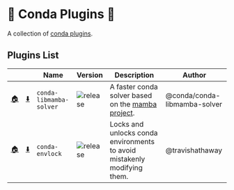 # 🔌 Conda Plugins 🔌

A collection of [conda plugins](https://docs.conda.io/projects/conda/en/latest/dev-guide/plugins/index.html).

## Plugins List

<!-- PLUGIN_LIST -->
| &nbsp; | &nbsp; | Name  | Version | Description | Author |
| ----- | ----- | ----- | ----- | ----- | ----- |
| [🏠](https://github.com/conda/conda-libmamba-solver) | [⬇️](https://anaconda.org/main/conda-libmamba-solver) | `conda-libmamba-solver` | ![release][shield-solver] | A faster conda solver based on the [mamba project](https://mamba.readthedocs.io/en/latest/). | @conda/conda-libmamba-solver |
| [🏠](https://github.com/travishathaway/conda-envlock) | [⬇️](https://github.com/travishathaway/conda-envlock#install) | `conda-envlock` | ![release][shield-envlock] | Locks and unlocks conda environments to avoid mistakenly modifying them. | @travishathaway |
<!-- PLUGIN_LIST -->


[shield-solver]: https://img.shields.io/github/release/conda/conda-libmamba-solver.svg
[shield-envlock]: https://img.shields.io/github/release/travishathaway/conda-envlock.svg

[releases-solver]: https://github.com/conda/conda-libmamba-solver/releases
[releases-envlock]: https://github.com/travishathaway/conda-envlock/releases
